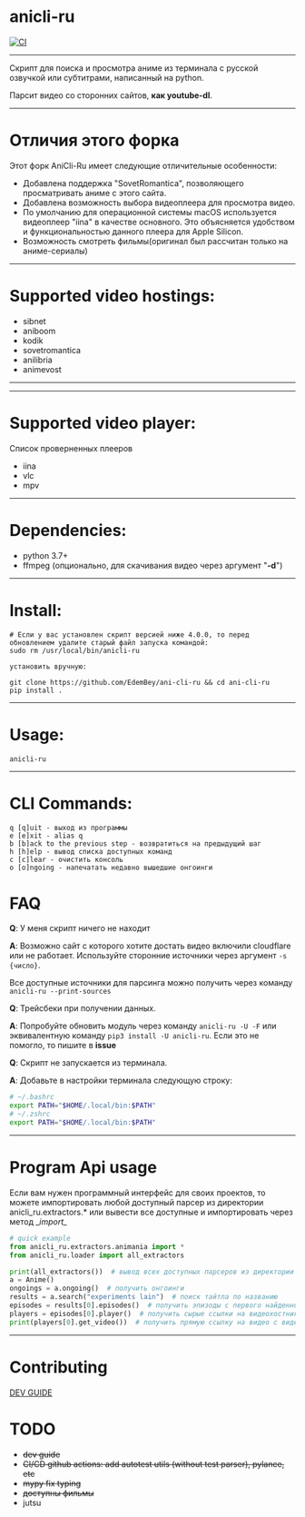 # anicli-ru
[![CI](https://github.com/vypivshiy/ani-cli-ru/actions/workflows/ci.yml/badge.svg)](https://github.com/vypivshiy/ani-cli-ru/actions/workflows/ci.yml)
___
Скрипт для поиска и просмотра аниме из терминала с русской озвучкой или субтитрами, 
написанный на python.

Парсит видео со сторонних сайтов, **как youtube-dl**.
___
# Отличия этого форка
Этот форк AniCli-Ru имеет следующие отличительные особенности:
* Добавлена поддержка "SovetRomantica", позволяющего просматривать аниме с этого сайта.
* Добавлена возможность выбора видеоплеера для просмотра видео.
* По умолчанию для операционной системы macOS используется видеоплеер "iina" в качестве основного. Это объясняется удобством и функциональностью данного плеера для Apple Silicon.
* Возможность смотреть фильмы(оригинал был рассчитан только на аниме-сериалы)
___
# Supported video hostings:
* sibnet
* aniboom
* kodik
* sovetromantica
* anilibria
* animevost
---
___
# Supported video player:
Список проверненных плееров
* iina
* vlc
* mpv
---
# Dependencies:
* python 3.7+
* ffmpeg (опционально, для скачивания видео через аргумент "**-d**")
___
# Install:
```
# Если у вас установлен скрипт версией ниже 4.0.0, то перед обновлением удалите старый файл запуска командой:
sudo rm /usr/local/bin/anicli-ru

установить вручную:

git clone https://github.com/EdemBey/ani-cli-ru && cd ani-cli-ru
pip install .
```
___
# Usage:
`anicli-ru`
___
# CLI Commands:
```
q [q]uit - выход из программы
e [e]xit - alias q
b [b]ack to the previous step - возвратиться на предыдущий шаг
h [h]elp - вывод списка доступных команд
c [c]lear - очистить консоль
o [o]ngoing - напечатать недавно вышедшие онгоинги
```
# FAQ
**Q**: У меня скрипт ничего не находит

**A**: Возможно сайт с которого хотите достать видео включили cloudflare или не работает. 
Используйте сторонние источники через аргумент `-s {число}`. 

Все доступные источники для парсинга можно получить через команду 
`anicli-ru --print-sources`

**Q**: Трейсбеки при получении данных.

**A**: Попробуйте обновить модуль через команду `anicli-ru -U -F` или эквивалентную команду `pip3 install -U anicli-ru`. 
Если это не помогло, то пишите в **issue**

**Q**: Скрипт не запускается из терминала.

**A**: Добавьте в настройки терминала следующую строку:
```bash
# ~/.bashrc
export PATH="$HOME/.local/bin:$PATH"
# ~/.zshrc
export PATH="$HOME/.local/bin:$PATH"
```

---
# Program Api usage
Если вам нужен программный интерфейс для своих проектов, то можете импортировать любой доступный 
парсер из директории anicli_ru.extractors.* или вывести все доступные и импортировать через метод __import\__
```python
# quick example
from anicli_ru.extractors.animania import *
from anicli_ru.loader import all_extractors

print(all_extractors())  # вывод всех доступных парсеров из директории extractors
a = Anime()
ongoings = a.ongoing()  # получить онгоинги
results = a.search("experiments lain")  # поиск тайтла по названию
episodes = results[0].episodes()  # получить эпизоды с первого найденного тайтла
players = episodes[0].player()  # получить сырые ссылки на видеохостниги (не прямую ссылку на видео)
print(players[0].get_video())  # получить прямую ссылку на видео с видеохостинга для плеера
```
---
# Contributing

[DEV GUIDE](DEV.md)
# TODO
* ~~dev guide~~
* ~~CI/CD github actions: add autotest utils (without test parser), pylance, etc~~
* ~~mypy fix typing~~
* ~~доступны фильмы~~
* jutsu 


